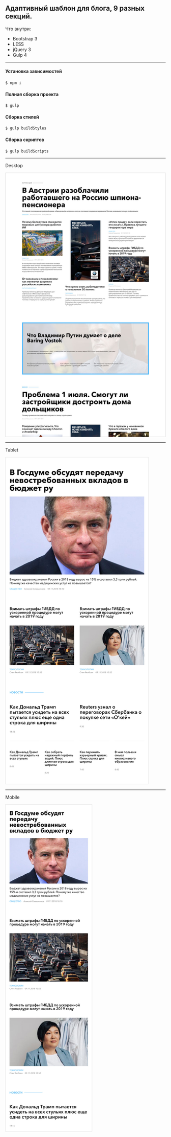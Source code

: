 ## Адаптивный шаблон для блога, 9 разных секций.

Что внутри:
* Bootstrap 3
* LESS
* jQuery 3
* Gulp 4
----
#### Установка зависимостей
    $ npm i

#### Полная сборка проекта
    $ gulp

#### Сборка стилей
    $ gulp buildStyles

#### Сборка скриптов
    $ gulp buildScripts  
---
Desktop

![](https://github.com/AKopytenko/Templates/blob/master/blog/preview-desktop.jpg)

---
Tablet

![](https://github.com/AKopytenko/Templates/blob/master/blog/preview-tablet.jpg)

---
Mobile

![](https://github.com/AKopytenko/Templates/blob/master/blog/preview-mobile.jpg)

